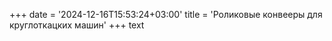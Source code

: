 ﻿+++
date = '2024-12-16T15:53:24+03:00'
title = 'Роликовые конвееры для круглоткацких машин'
+++
text